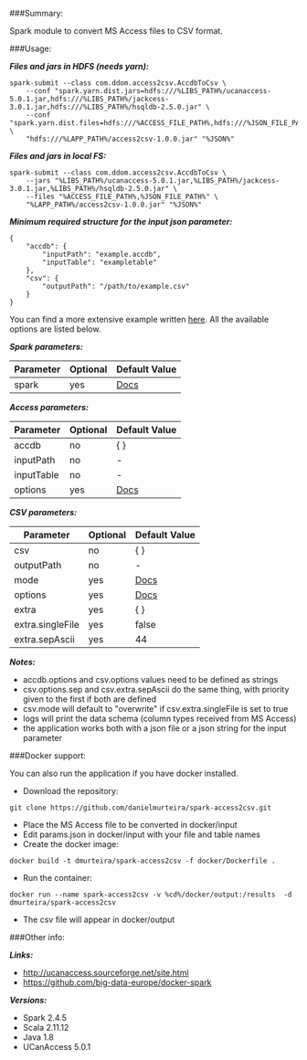 ###Summary:

Spark module to convert MS Access files to CSV format.

###Usage:

***Files and jars in HDFS (needs yarn):***

```
spark-submit --class com.ddom.access2csv.AccdbToCsv \
    --conf "spark.yarn.dist.jars=hdfs:///%LIBS_PATH%/ucanaccess-5.0.1.jar,hdfs:///%LIBS_PATH%/jackcess-3.0.1.jar,hdfs:///%LIBS_PATH%/hsqldb-2.5.0.jar" \
    --conf "spark.yarn.dist.files=hdfs:///%ACCESS_FILE_PATH%,hdfs:///%JSON_FILE_PATH%" \
    "hdfs:///%LAPP_PATH%/access2csv-1.0.0.jar" "%JSON%"
```

***Files and jars in local FS:***

```
spark-submit --class com.ddom.access2csv.AccdbToCsv \
    --jars "%LIBS_PATH%/ucanaccess-5.0.1.jar,%LIBS_PATH%/jackcess-3.0.1.jar,%LIBS_PATH%/hsqldb-2.5.0.jar" \
    --files "%ACCESS_FILE_PATH%,%JSON_FILE_PATH%" \
    "%LAPP_PATH%/access2csv-1.0.0.jar" "%JSON%"
```

***Minimum required structure for the input json parameter:***

```
{
    "accdb": {
        "inputPath": "example.accdb",
        "inputTable": "exampletable"
    },
    "csv": {
        "outputPath": "/path/to/example.csv"
    }
}
```

You can find a more extensive example written [here](https://github.com/danielmurteira/spark-access2csv/blob/master/access2csv/src/main/resources/example_params.json). All the available options are listed below.

***Spark parameters:***

Parameter | Optional | Default Value
------------ | ------------- | -------------
spark | yes | [Docs](https://spark.apache.org/docs/latest/configuration.html)

***Access parameters:***

Parameter | Optional | Default Value
------------ | ------------- | -------------
accdb | no | { }
inputPath | no | -
inputTable | no | -
options | yes | [Docs](https://spark.apache.org/docs/latest/sql-data-sources-jdbc.html)

***CSV parameters:***

Parameter | Optional | Default Value
------------ | ------------- | -------------
csv | no | { }
outputPath | no | -
mode | yes | [Docs](https://spark.apache.org/docs/latest/api/java/org/apache/spark/sql/DataFrameWriter.html#mode-java.lang.String-)
options | yes | [Docs](https://spark.apache.org/docs/latest/api/java/org/apache/spark/sql/DataFrameWriter.html#csv-java.lang.String-)
extra | yes | { }
extra.singleFile | yes | false
extra.sepAscii | yes | 44

***Notes:***

- accdb.options and csv.options values need to be defined as strings
- csv.options.sep and csv.extra.sepAscii do the same thing, with priority given to the first if both are defined
- csv.mode will default to "overwrite" if csv.extra.singleFile is set to true
- logs will print the data schema (column types received from MS Access)
- the application works both with a json file or a json string for the input parameter

###Docker support:

You can also run the application if you have docker installed.
- Download the repository:
```
git clone https://github.com/danielmurteira/spark-access2csv.git
```
- Place the MS Access file to be converted in docker/input
- Edit params.json in docker/input with your file and table names
- Create the docker image:
```
docker build -t dmurteira/spark-access2csv -f docker/Dockerfile .
```
- Run the container:
```
docker run --name spark-access2csv -v %cd%/docker/output:/results  -d dmurteira/spark-access2csv
```
- The csv file will appear in docker/output

###Other info:

***Links:***
- http://ucanaccess.sourceforge.net/site.html
- https://github.com/big-data-europe/docker-spark

***Versions:***
- Spark 2.4.5
- Scala 2.11.12
- Java 1.8
- UCanAccess 5.0.1
